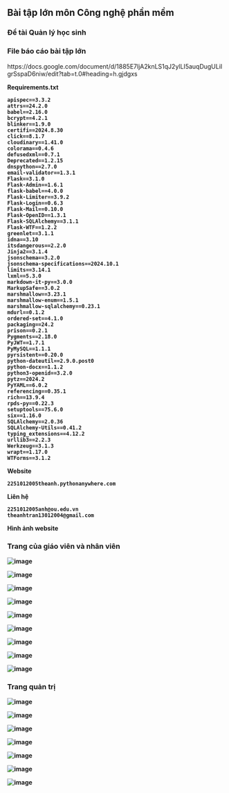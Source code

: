 <h2>Bài tập lớn môn Công nghệ phần mềm</h2>

<h3> Đề tài Quản lý học sinh </h3>

<h3>File báo cáo bài tập lớn </h3> 
<span> https://docs.google.com/document/d/1885E7ljA2knLS1qJ2ylLI5auqDugULiIgrSspaD6niw/edit?tab=t.0#heading=h.gjdgxs </span>

<b><span>Requirements.txt</span>
```text
apispec==3.3.2
attrs==24.2.0
babel==2.16.0
bcrypt==4.2.1
blinker==1.9.0
certifi==2024.8.30
click==8.1.7
cloudinary==1.41.0
colorama==0.4.6
defusedxml==0.7.1
Deprecated==1.2.15
dnspython==2.7.0
email-validator==1.3.1
Flask==3.1.0
Flask-Admin==1.6.1
flask-babel==4.0.0
Flask-Limiter==3.9.2
Flask-Login==0.6.3
Flask-Mail==0.10.0
Flask-OpenID==1.3.1
Flask-SQLAlchemy==3.1.1
Flask-WTF==1.2.2
greenlet==3.1.1
idna==3.10
itsdangerous==2.2.0
Jinja2==3.1.4
jsonschema==3.2.0
jsonschema-specifications==2024.10.1
limits==3.14.1
lxml==5.3.0
markdown-it-py==3.0.0
MarkupSafe==3.0.2
marshmallow==3.23.1
marshmallow-enum==1.5.1
marshmallow-sqlalchemy==0.23.1
mdurl==0.1.2
ordered-set==4.1.0
packaging==24.2
prison==0.2.1
Pygments==2.18.0
PyJWT==1.7.1
PyMySQL==1.1.1
pyrsistent==0.20.0
python-dateutil==2.9.0.post0
python-docx==1.1.2
python3-openid==3.2.0
pytz==2024.2
PyYAML==6.0.2
referencing==0.35.1
rich==13.9.4
rpds-py==0.22.3
setuptools==75.6.0
six==1.16.0
SQLAlchemy==2.0.36
SQLAlchemy-Utils==0.41.2
typing_extensions==4.12.2
urllib3==2.2.3
Werkzeug==3.1.3
wrapt==1.17.0
WTForms==3.1.2
```
Website 
```
2251012005theanh.pythonanywhere.com
```
Liên hệ 
```
2251012005anh@ou.edu.vn
theanhtran13012004@gmail.com

```
Hình ảnh website

<h3>Trang của giáo viên và nhân viên</h3>


![image](https://github.com/user-attachments/assets/c60785e2-0447-466f-8335-19982e8e1457)


![image](https://github.com/user-attachments/assets/93929ea1-03ac-4f3d-8bbe-aa0b2ff94f3e)


![image](https://github.com/user-attachments/assets/d0e4fad2-3d96-41ee-b1b6-3c2fb0b6d796)


![image](https://github.com/user-attachments/assets/d049b59f-376d-4144-90d5-7f8f3dc44eec)


![image](https://github.com/user-attachments/assets/dfb08cfb-b806-4e85-a27c-bb4d028f75b1)


![image](https://github.com/user-attachments/assets/bdd7d210-0478-49cf-8369-450e78df7d29)


![image](https://github.com/user-attachments/assets/21da56b3-c670-4baa-9f49-e092200d977b)


![image](https://github.com/user-attachments/assets/14c51686-592e-404f-ba2f-5bba5518073a)


![image](https://github.com/user-attachments/assets/2ce052b6-118c-42e0-aabf-a5d09d185fd8)



<h3> Trang quản trị </h3>

![image](https://github.com/user-attachments/assets/06243d40-6a27-4316-8fe3-ecfb46d44d69)


![image](https://github.com/user-attachments/assets/47dcea4e-7a33-48d8-a1fe-6547f9856c7a)



![image](https://github.com/user-attachments/assets/a67943da-f2ef-4d47-843a-d96721cc5362)



![image](https://github.com/user-attachments/assets/66f1cadb-37c3-4470-99c3-431f669ea007)



![image](https://github.com/user-attachments/assets/ed3d1c59-877c-4455-90e5-02db1aa85666)



![image](https://github.com/user-attachments/assets/c223418f-c7c6-4c2e-8c9b-0ce440f86a8d)



![image](https://github.com/user-attachments/assets/2dd47063-f7c6-486c-ae98-abe776be52d4)







